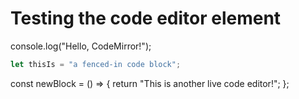 # Testing the code editor element

<code-editor exercise="1-1.1">console.log("Hello, CodeMirror!");
</code-editor>

```js
let thisIs = "a fenced-in code block";
```

<code-editor exercise="1-1.2">const newBlock = () => {
  return "This is another live code editor!";
};
</code-editor>
